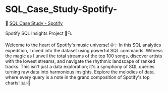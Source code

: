# SQL_Case_Study-Spotify-
🔗 [SQL Case Study - Spotify](https://github.com/PankajRana7/SQL_Case_Study-Spotify)

Spotify SQL Insights Project 🎵🔍

Welcome to the heart of Spotify's music universe! 🌐✨ In this SQL analytics expedition, I dived into the dataset using powerful SQL commands. Witness the magic as I unveil the total streams of the top 100 songs, discover artists with the lowest streams, and navigate the rhythmic landscape of ranked tracks. This isn't just a data exploration; it's a symphony of SQL queries turning raw data into harmonious insights. Explore the melodies of data, where every query is a note in the grand composition of Spotify's top charts! 📊🎶🔮
